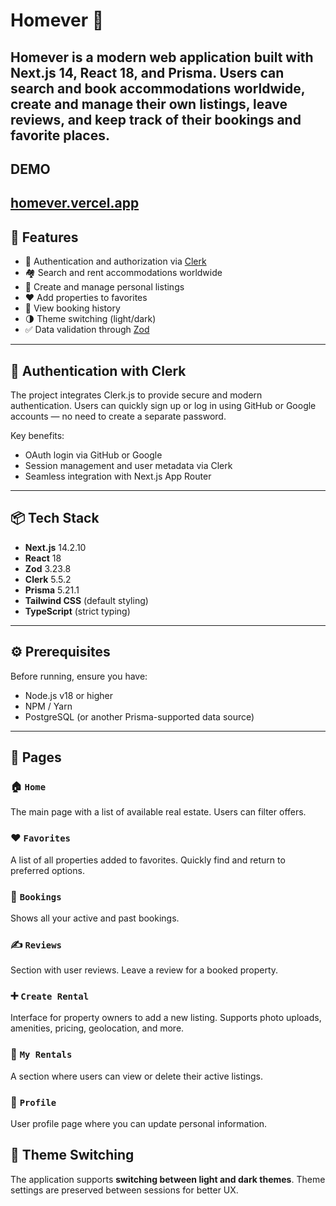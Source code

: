 # Homever 🏡
**Homever** is a modern web application built with **Next.js 14**, **React 18**, and **Prisma**. Users can search and book accommodations worldwide, create and manage their own listings, leave reviews, and keep track of their bookings and favorite places.
---
## DEMO
[homever.vercel.app](https://homever.vercel.app/)
---
## 🚀 Features
- 🔐 Authentication and authorization via [Clerk](https://clerk.dev)
- 🏘️ Search and rent accommodations worldwide
- 📝 Create and manage personal listings
- ❤️ Add properties to favorites
- 📅 View booking history
- 🌗 Theme switching (light/dark)
- ✅ Data validation through [Zod](https://zod.dev)
---
## 🔐 Authentication with Clerk
The project integrates Clerk.js to provide secure and modern authentication. Users can quickly sign up or log in using GitHub or Google accounts — no need to create a separate password.

Key benefits:
- OAuth login via GitHub or Google
- Session management and user metadata via Clerk
- Seamless integration with Next.js App Router
---
## 📦 Tech Stack
- **Next.js** 14.2.10
- **React** 18
- **Zod** 3.23.8
- **Clerk** 5.5.2
- **Prisma** 5.21.1
- **Tailwind CSS** (default styling)
- **TypeScript** (strict typing)
---
## ⚙️ Prerequisites
Before running, ensure you have:
- Node.js v18 or higher
- NPM / Yarn
- PostgreSQL (or another Prisma-supported data source)
---
## 📄 Pages
### 🏠 `Home`  
The main page with a list of available real estate. Users can filter offers.

### ❤️ `Favorites`  
A list of all properties added to favorites. Quickly find and return to preferred options.

### 📅 `Bookings`  
Shows all your active and past bookings.

### ✍️ `Reviews`  
Section with user reviews. Leave a review for a booked property.

### ➕ `Create Rental`  
Interface for property owners to add a new listing. Supports photo uploads, amenities, pricing, geolocation, and more.

### 🏡 `My Rentals`  
A section where users can view or delete their active listings.

### 👤 `Profile`  
User profile page where you can update personal information.

## 🎨 Theme Switching
The application supports **switching between light and dark themes**. Theme settings are preserved between sessions for better UX.